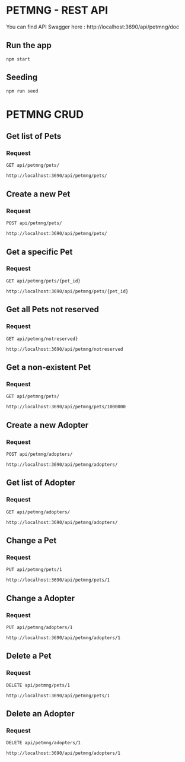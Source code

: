# PETMNG - REST API

You can find API Swagger here :
http://localhost:3690/api/petmng/doc



## Run the app

    npm start

## Seeding

    npm run seed

# PETMNG CRUD

## Get list of Pets

### Request

`GET api/petmng/pets/`

    http://localhost:3690/api/petmng/pets/

## Create a new Pet

### Request

`POST api/petmng/pets/`

    http://localhost:3690/api/petmng/pets/
    
## Get a specific Pet

### Request

`GET api/petmng/pets/{pet_id}`

    http://localhost:3690/api/petmng/pets/{pet_id}

## Get all Pets not reserved

### Request

`GET api/petmng/notreserved}`

    http://localhost:3690/api/petmng/notreserved


## Get a non-existent Pet

### Request

`GET api/petmng/pets/`

    http://localhost:3690/api/petmng/pets/1000000

## Create a new Adopter

### Request

`POST api/petmng/adopters/`

    http://localhost:3690/api/petmng/adopters/


## Get list of Adopter

### Request

`GET api/petmng/adopters/`

    http://localhost:3690/api/petmng/adopters/

## Change a Pet

### Request

`PUT api/petmng/pets/1`

    http://localhost:3690/api/petmng/pets/1


## Change a Adopter

### Request

`PUT api/petmng/adopters/1`

    http://localhost:3690/api/petmng/adopters/1



## Delete a Pet

### Request

`DELETE api/petmng/pets/1`

    http://localhost:3690/api/petmng/pets/1


## Delete an Adopter

### Request

`DELETE api/petmng/adopters/1`

    http://localhost:3690/api/petmng/adopters/1
